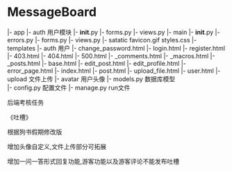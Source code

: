 # MessageBoard
|- app
	|- auth 用户模块
		|- __init__.py
		|- forms.py
		|- views.py
	|- main 
		|- __init__.py
		|- errors.py
		|- forms.py
		|- views.py
	|- satatic
		favicon.gif
		styles.css
	|- templates
		|- auth 用户
			|- change_password.html 
			|- login.html
			|- register.html
		|- 403.html
		|- 404.html
		|- 500.html
		|- _comments.html
		|- _macros.html
		|- _posts.html
		|- base.html
		|- edit_post.html
		|- edit_profile.html
		|- error_page.html
		|- index.html
		|- post.html
		|- upload_file.html
		|- user.html
	|- upload 文件上传
		|- avatar 用户头像
	|- models.py 数据库模型	
|- config.py 配置文件
|- manage.py run文件

后端考核任务

《吐槽》

根据狗书假期修改版

增加头像自定义,文件上传部分可拓展

增加一问一答形式回复功能,游客功能以及游客评论不能发布吐槽